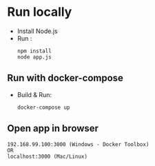 # Run locally

- Install Node.js
- Run : 
    ``` 
    npm install
    node app.js

## Run with docker-compose

- Build & Run:
    ``` 
    docker-compose up

## Open app in browser 

    192.168.99.100:3000 (Windows - Docker Toolbox) 
    OR 
    localhost:3000 (Mac/Linux)